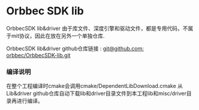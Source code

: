# Orbbec SDK lib

OrbbecSDK lib&driver  由于库文件、深度引擎和驱动文件，都是专用代码，不属于mit协议，因此在放在另外一个单独仓库.

OrbbecSDK lib&driver github仓库链接 : [git@github.com: orbbec/OrbbecSDK-lib.git](git@github.com:orbbec/OrbbecSDK-Lib.git)

### 编译说明

在整个工程编译时cmake会调用cmake/DependentLibDownload.cmake  从Lib&driver github仓库自动下载lib和driver目录文件到本工程lib和misc/driver目录再进行编译。

